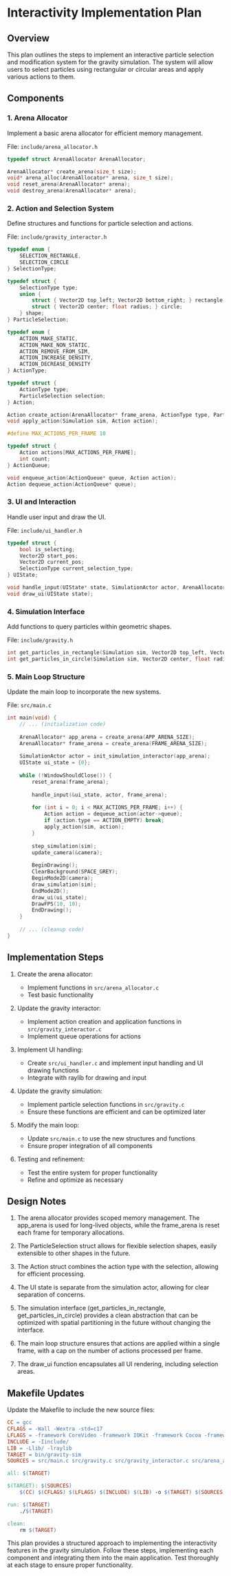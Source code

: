 # Interactivity Implementation Plan

## Overview

This plan outlines the steps to implement an interactive particle selection and modification system for the gravity simulation. The system will allow users to select particles using rectangular or circular areas and apply various actions to them.

## Components

### 1. Arena Allocator

Implement a basic arena allocator for efficient memory management.

File: `include/arena_allocator.h`

```c
typedef struct ArenaAllocator ArenaAllocator;

ArenaAllocator* create_arena(size_t size);
void* arena_alloc(ArenaAllocator* arena, size_t size);
void reset_arena(ArenaAllocator* arena);
void destroy_arena(ArenaAllocator* arena);
```

### 2. Action and Selection System

Define structures and functions for particle selection and actions.

File: `include/gravity_interactor.h`

```c
typedef enum {
    SELECTION_RECTANGLE,
    SELECTION_CIRCLE
} SelectionType;

typedef struct {
    SelectionType type;
    union {
        struct { Vector2D top_left; Vector2D bottom_right; } rectangle;
        struct { Vector2D center; float radius; } circle;
    } shape;
} ParticleSelection;

typedef enum {
    ACTION_MAKE_STATIC,
    ACTION_MAKE_NON_STATIC,
    ACTION_REMOVE_FROM_SIM,
    ACTION_INCREASE_DENSITY,
    ACTION_DECREASE_DENSITY
} ActionType;

typedef struct {
    ActionType type;
    ParticleSelection selection;
} Action;

Action create_action(ArenaAllocator* frame_arena, ActionType type, ParticleSelection selection);
void apply_action(Simulation sim, Action action);

#define MAX_ACTIONS_PER_FRAME 10

typedef struct {
    Action actions[MAX_ACTIONS_PER_FRAME];
    int count;
} ActionQueue;

void enqueue_action(ActionQueue* queue, Action action);
Action dequeue_action(ActionQueue* queue);
```

### 3. UI and Interaction

Handle user input and draw the UI.

File: `include/ui_handler.h`

```c
typedef struct {
    bool is_selecting;
    Vector2D start_pos;
    Vector2D current_pos;
    SelectionType current_selection_type;
} UIState;

void handle_input(UIState* state, SimulationActor actor, ArenaAllocator* frame_arena);
void draw_ui(UIState state);
```

### 4. Simulation Interface

Add functions to query particles within geometric shapes.

File: `include/gravity.h`

```c
int get_particles_in_rectangle(Simulation sim, Vector2D top_left, Vector2D bottom_right, int* particle_ids, int max_count);
int get_particles_in_circle(Simulation sim, Vector2D center, float radius, int* particle_ids, int max_count);
```

### 5. Main Loop Structure

Update the main loop to incorporate the new systems.

File: `src/main.c`

```c
int main(void) {
    // ... (initialization code)
    
    ArenaAllocator* app_arena = create_arena(APP_ARENA_SIZE);
    ArenaAllocator* frame_arena = create_arena(FRAME_ARENA_SIZE);
    
    SimulationActor actor = init_simulation_interactor(app_arena);
    UIState ui_state = {0};
    
    while (!WindowShouldClose()) {
        reset_arena(frame_arena);
        
        handle_input(&ui_state, actor, frame_arena);
        
        for (int i = 0; i < MAX_ACTIONS_PER_FRAME; i++) {
            Action action = dequeue_action(actor->queue);
            if (action.type == ACTION_EMPTY) break;
            apply_action(sim, action);
        }
        
        step_simulation(sim);
        update_camera(&camera);
        
        BeginDrawing();
        ClearBackground(SPACE_GREY);
        BeginMode2D(camera);
        draw_simulation(sim);
        EndMode2D();
        draw_ui(ui_state);
        DrawFPS(10, 10);
        EndDrawing();
    }
    
    // ... (cleanup code)
}
```

## Implementation Steps

1. Create the arena allocator:

   - Implement functions in `src/arena_allocator.c`
   - Test basic functionality

1. Update the gravity interactor:

   - Implement action creation and application functions in `src/gravity_interactor.c`
   - Implement queue operations for actions

1. Implement UI handling:

   - Create `src/ui_handler.c` and implement input handling and UI drawing functions
   - Integrate with raylib for drawing and input

1. Update the gravity simulation:

   - Implement particle selection functions in `src/gravity.c`
   - Ensure these functions are efficient and can be optimized later

1. Modify the main loop:

   - Update `src/main.c` to use the new structures and functions
   - Ensure proper integration of all components

1. Testing and refinement:

   - Test the entire system for proper functionality
   - Refine and optimize as necessary

## Design Notes

1. The arena allocator provides scoped memory management. The app_arena is used for long-lived objects, while the frame_arena is reset each frame for temporary allocations.

1. The ParticleSelection struct allows for flexible selection shapes, easily extensible to other shapes in the future.

1. The Action struct combines the action type with the selection, allowing for efficient processing.

1. The UI state is separate from the simulation actor, allowing for clear separation of concerns.

1. The simulation interface (get_particles_in_rectangle, get_particles_in_circle) provides a clean abstraction that can be optimized with spatial partitioning in the future without changing the interface.

1. The main loop structure ensures that actions are applied within a single frame, with a cap on the number of actions processed per frame.

1. The draw_ui function encapsulates all UI rendering, including selection areas.

## Makefile Updates

Update the Makefile to include the new source files:

```makefile
CC = gcc
CFLAGS = -Wall -Wextra -std=c17
LFLAGS = -framework CoreVideo -framework IOKit -framework Cocoa -framework GLUT -framework OpenGL
INCLUDE = -Iinclude/
LIB = -Llib/ -lraylib
TARGET = bin/gravity-sim
SOURCES = src/main.c src/gravity.c src/gravity_interactor.c src/arena_allocator.c src/ui_handler.c

all: $(TARGET)

$(TARGET): $(SOURCES)
    $(CC) $(CFLAGS) $(LFLAGS) $(INCLUDE) $(LIB) -o $(TARGET) $(SOURCES)

run: $(TARGET)
    ./$(TARGET)

clean:
    rm $(TARGET)
```

This plan provides a structured approach to implementing the interactivity features in the gravity simulation. Follow these steps, implementing each component and integrating them into the main application. Test thoroughly at each stage to ensure proper functionality.
